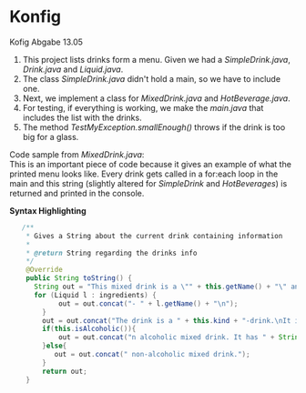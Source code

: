 # Konfig
Kofig Abgabe 13.05

1. This project lists drinks form a menu. Given we had a *SimpleDrink.java*, *Drink.java* and *Liquid.java*.
2. The class *SimpleDrink.java* didn't hold a main, so we have to include one.
3. Next, we implement a class for *MixedDrink.java* and *HotBeverage.java*.
4. For testing, if everything is working, we make the *main.java* that includes the list with the drinks.
5. The method *TestMyException.smallEnough()* throws if the drink is too big for a glass.


Code sample from *MixedDrink.java*:\
This is an important piece of code because it gives an example of what the printed menu looks like. Every drink gets called in a for:each loop in the main and this string (slightly altered for *SimpleDrink* and *HotBeverages*) is returned and printed in the console.

**Syntax Highlighting**

```java
   /**
    * Gives a String about the current drink containing information
    *
    * @return String regarding the drinks info
    */
    @Override
    public String toString() { 
      String out = "This mixed drink is a \"" + this.getName() + "\" and has the following ingredients:\n"; 
      for (Liquid l : ingredients) { 
            out = out.concat("- " + l.getName() + "\n");
        }
        out = out.concat("The drink is a " + this.kind + "-drink.\nIt is served with a " + this.decoration + ".\nThis is a");
        if(this.isAlcoholic()){
            out = out.concat("n alcoholic mixed drink. It has " + String.format("%.2f", getAlcoholPercent()) + "% alcohol in it.");
        }else{
           out = out.concat(" non-alcoholic mixed drink.");
        }
        return out;
    }
